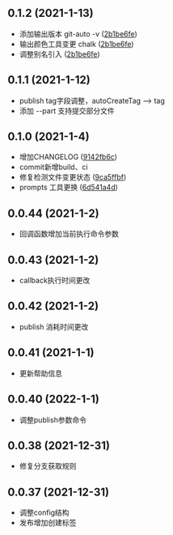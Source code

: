 ## 0.1.2 (2021-1-13)
- 添加输出版本 git-auto -v ([2b1be6fe](https://github.com/heny/git-auto-merge/commit/2b1be6fe))
- 输出颜色工具变更 chalk ([2b1be6fe](https://github.com/heny/git-auto-merge/commit/2b1be6fe))
- 调整别名引入 ([2b1be6fe](https://github.com/heny/git-auto-merge/commit/2b1be6fe))

## 0.1.1 (2021-1-12)
- publish tag字段调整，autoCreateTag --> tag
- 添加 --part 支持提交部分文件

## 0.1.0 (2021-1-4)
- 增加CHANGELOG ([9142fb6c](https://github.com/heny/git-auto-merge/commit/9142fb6c))
- commit新增build、ci
- 修复检测文件变更状态 ([9ca5ffbf](https://github.com/heny/git-auto-merge/commit/9ca5ffbf))
- prompts 工具更换 ([6d541a4d](https://github.com/heny/git-auto-merge/commit/6d541a4d))

## 0.0.44 (2021-1-2)
- 回调函数增加当前执行命令参数

## 0.0.43 (2021-1-2)
- callback执行时间更改

## 0.0.42 (2021-1-2)
- publish 消耗时间更改

## 0.0.41 (2021-1-1)
- 更新帮助信息

## 0.0.40 (2022-1-1)
- 调整publish参数命令

## 0.0.38 (2021-12-31)
- 修复分支获取规则

## 0.0.37 (2021-12-31)
- 调整config结构
- 发布增加创建标签
